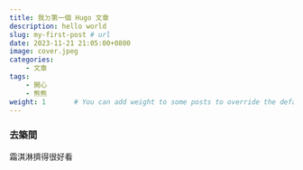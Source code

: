 ```yaml
---
title: 我ㄉ第一個 Hugo 文章
description: hello world
slug: my-first-post # url
date: 2023-11-21 21:05:00+0800
image: cover.jpeg
categories:
    - 文章
tags:
    - 開心
    - 熊熊
weight: 1       # You can add weight to some posts to override the default sorting (date descending)
---
```


### 去築間

霜淇淋擠得很好看
